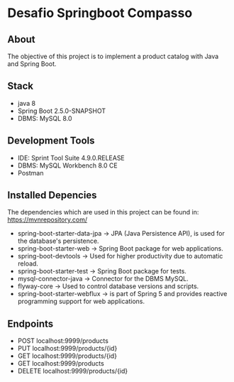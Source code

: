 # Desafio Springboot Compasso

## About

The objective of this project is to implement a product catalog with Java and Spring Boot.

## Stack

- java 8
- Spring Boot 2.5.0-SNAPSHOT
- DBMS: MySQL 8.0

## Development Tools

- IDE: Sprint Tool Suite 4.9.0.RELEASE
- DBMS: MySQL Workbench 8.0 CE
- Postman

## Installed Depencies

The dependencies which are used in this project can be found in: https://mvnrepository.com/

- spring-boot-starter-data-jpa -> JPA (Java Persistence API), is used for the database's persistence.
- spring-boot-starter-web -> Spring Boot package for web applications.
- spring-boot-devtools -> Used for higher productivity due to automatic reload.
- spring-boot-starter-test -> Spring Boot package for tests.
- mysql-connector-java -> Connector for the DBMS MySQL.
- flyway-core -> Used to control database versions and scripts.
- spring-boot-starter-webflux -> is part of Spring 5 and provides reactive programming support for web applications.

## Endpoints

- POST localhost:9999/products 
- PUT localhost:9999/products/{id}
- GET localhost:9999/products/{id}
- GET localhost:9999/products
- DELETE localhost:9999/products/{id}

